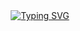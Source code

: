 <div align="center"> 
 <a href="https://git.io/typing-svg"><img src="https://readme-typing-svg.herokuapp.com?font=Fira+Code&size=24&pause=1000&color=e50914&center=true&multiline=true&width=435&height=80&lines=Hey+%F0%9F%91%8B%2C+I'm+Yusuf!;+I'm+Frontend+Developer" alt="Typing SVG" /></a>
 </div>
 
